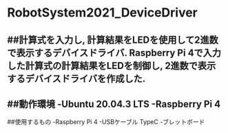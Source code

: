 # RobotSystem2021_DeviceDriver
##計算式を入力し, 計算結果をLEDを使用して2進数で表示するデバイスドライバ.
Raspberry Pi 4で入力した計算式の計算結果をLEDを制御し, 2進数で表示するデバイスドライバを作成した.
---
##動作環境
-Ubuntu 20.04.3 LTS
-Raspberry Pi 4
---
##使用するもの
-Raspberry Pi 4
-USBケーブル TypeC
-ブレットボード
